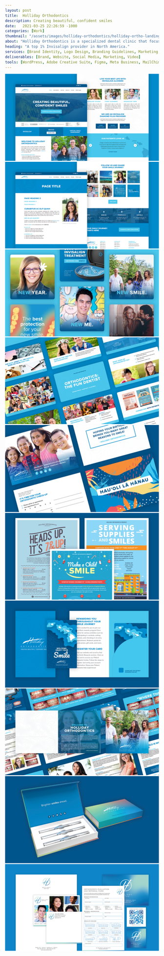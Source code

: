 ```yaml
---
layout: post
title:  Holliday Orthodontics
description: Creating beautiful, confident smiles
date:   2021-03-25 22:26:59 -1000
categories: [Work]
thumbnail: "/assets/images/holliday-orthodontics/holliday-ortho-landing-page.jpg"
about: "Holliday Orthodontics is a specialized dental clinic that focuses on providing orthodontic treatment to its patients. The clinic has a unique approach to treatment, tailored to each patient's needs while utilizing the latest technology and techniques to achieve the best possible results. Patients can expect personalized care and attention throughout their treatment journey, focusing on achieving a beautiful, confident smile."
heading: "A top 1% Invisalign provider in North America."
services: [Brand Identity, Logo Design, Branding Guidelines, Marketing Materials, Illustration, Photography, Video, Front-end Development, Back-end Development, Social Media, Email Marketing, Search Enginge Optimization, Search Engine Marketing]
deliverables: [Brand, Website, Social Media, Marketing, Video]
tools: [WordPress, Adobe Creative Suite, Figma, Meta Business, MailChimp, Google Analytics]
---
```

<img alt="Holliday Orthodontics - Landing Page" src="/assets/images/holliday-orthodontics/holliday-ortho-landing-page.jpg">
<img alt="Holliday Orthodontics - About Us Page" src="/assets/images/holliday-orthodontics/holliday-ortho-about-us-page.jpg">
<img alt="Holliday Orthodontics - Social Media" src="/assets/images/holliday-orthodontics/holliday-ortho-social-media.jpg">
<img alt="Holliday Orthodontics - Slide Decks" src="/assets/images/holliday-orthodontics/holliday-ortho-slide-decks.jpg">
<img alt="Holliday Orthodontics - Print" src="/assets/images/holliday-orthodontics/holliday-ortho-print.jpg">
<img alt="Holliday Orthodontics - Print 1" src="/assets/images/holliday-orthodontics/holliday-ortho-print-1.jpg">
<img alt="Holliday Orthodontics - Print 2" src="/assets/images/holliday-orthodontics/holliday-ortho-print-2.jpg">
<img alt="Holliday Orthodontics - Print 3" src="/assets/images/holliday-orthodontics/holliday-ortho-print-3.jpg">
<img alt="Holliday Orthodontics - Print 4" src="/assets/images/holliday-orthodontics/holliday-ortho-print-4.jpg">
<img alt="Holliday Orthodontics - Print 4" src="/assets/images/holliday-orthodontics/holliday-ortho-print-5.jpg">
<script src="https://fast.wistia.com/embed/medias/qgjromyva4.jsonp" async></script>
<script src="https://fast.wistia.com/assets/external/E-v1.js" async></script>
<div class="wistia_responsive_padding" style="padding:56.25% 0 0 0;position:relative;"><div class="wistia_responsive_wrapper" style="height:100%;left:0;position:absolute;top:0;width:100%;"><span class="wistia_embed wistia_async_qgjromyva4 popover=true popoverAnimateThumbnail=true videoFoam=true" style="display:inline-block;height:100%;position:relative;width:100%">&nbsp;</span></div></div>
<script src="https://fast.wistia.com/embed/medias/wymcaodc0j.jsonp" async></script>
<script src="https://fast.wistia.com/assets/external/E-v1.js" async></script>
<div class="wistia_responsive_padding" style="padding:56.25% 0 0 0;position:relative;">
    <div class="wistia_responsive_wrapper" style="height:100%;left:0;position:absolute;top:0;width:100%;">
        <span class="wistia_embed wistia_async_wymcaodc0j popover=true popoverAnimateThumbnail=true videoFoam=true" style="display:inline-block;height:100%;position:relative;width:100%">&nbsp;</span>
    </div>
</div>